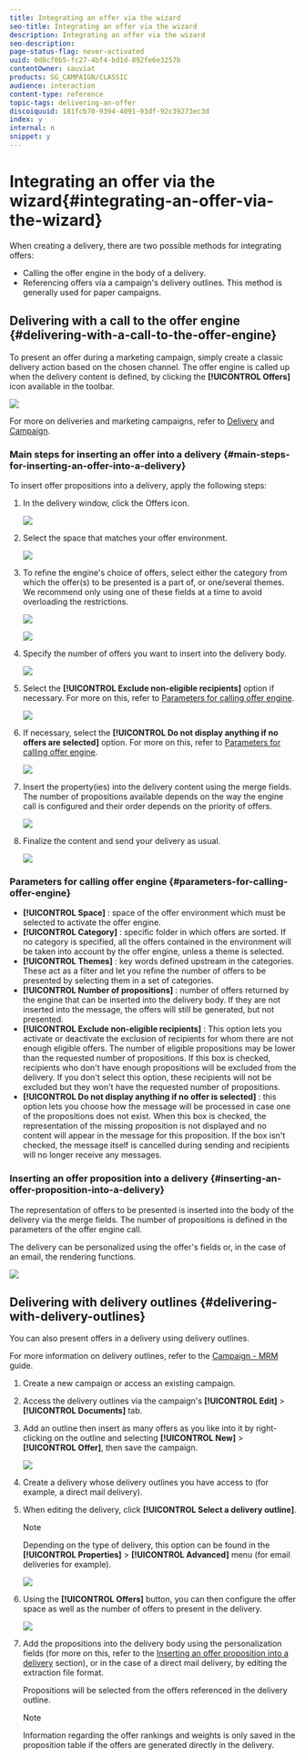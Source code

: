 ```yaml
---
title: Integrating an offer via the wizard
seo-title: Integrating an offer via the wizard
description: Integrating an offer via the wizard
seo-description: 
page-status-flag: never-activated
uuid: 0d8cf0b5-fc27-4bf4-bd1d-892fe6e3257b
contentOwner: sauviat
products: SG_CAMPAIGN/CLASSIC
audience: interaction
content-type: reference
topic-tags: delivering-an-offer
discoiquuid: 181fcb70-9394-4091-93df-92c39273ec3d
index: y
internal: n
snippet: y
---
```


# Integrating an offer via the wizard{#integrating-an-offer-via-the-wizard}

When creating a delivery, there are two possible methods for integrating offers:

* Calling the offer engine in the body of a delivery.
* Referencing offers via a campaign's delivery outlines. This method is generally used for paper campaigns.

## Delivering with a call to the offer engine {#delivering-with-a-call-to-the-offer-engine}

To present an offer during a marketing campaign, simply create a classic delivery action based on the chosen channel. The offer engine is called up when the delivery content is defined, by clicking the **[!UICONTROL Offers]** icon available in the toolbar.

![](assets/offer_delivery_009.png)

For more on deliveries and marketing campaigns, refer to [Delivery](../../delivery/using/about-direct-mail-channel.md) and [Campaign](../../campaign/using/setting-up-marketing-campaigns.md).

### Main steps for inserting an offer into a delivery {#main-steps-for-inserting-an-offer-into-a-delivery}

To insert offer propositions into a delivery, apply the following steps:

1. In the delivery window, click the Offers icon. 

   ![](assets/offer_delivery_001.png)

1. Select the space that matches your offer environment.

   ![](assets/offer_delivery_002.png)

1. To refine the engine's choice of offers, select either the category from which the offer(s) to be presented is a part of, or one/several themes. We recommend only using one of these fields at a time to avoid overloading the restrictions.

   ![](assets/offer_delivery_003.png)

   ![](assets/offer_delivery_004.png)

1. Specify the number of offers you want to insert into the delivery body.

   ![](assets/offer_delivery_005.png)

1. Select the **[!UICONTROL Exclude non-eligible recipients]** option if necessary. For more on this, refer to [Parameters for calling offer engine](../../interaction/using/integrating-an-offer-via-the-wizard.md#parameters-for-calling-offer-engine).

   ![](assets/offer_delivery_006.png)

1. If necessary, select the **[!UICONTROL Do not display anything if no offers are selected]** option. For more on this, refer to [Parameters for calling offer engine](../../interaction/using/integrating-an-offer-via-the-wizard.md#parameters-for-calling-offer-engine).

   ![](assets/offer_delivery_007.png)

1. Insert the property(ies) into the delivery content using the merge fields. The number of propositions available depends on the way the engine call is configured and their order depends on the priority of offers.

   ![](assets/offer_delivery_008.png)

1. Finalize the content and send your delivery as usual.

   ![](assets/offer_delivery_010.png)

### Parameters for calling offer engine {#parameters-for-calling-offer-engine}

* **[!UICONTROL Space]** : space of the offer environment which must be selected to activate the offer engine.
* **[!UICONTROL Category]** : specific folder in which offers are sorted. If no category is specified, all the offers contained in the environment will be taken into account by the offer engine, unless a theme is selected. 
* **[!UICONTROL Themes]** : key words defined upstream in the categories. These act as a filter and let you refine the number of offers to be presented by selecting them in a set of categories. 
* **[!UICONTROL Number of propositions]** : number of offers returned by the engine that can be inserted into the delivery body. If they are not inserted into the message, the offers will still be generated, but not presented.
* **[!UICONTROL Exclude non-eligible recipients]** : This option lets you activate or deactivate the exclusion of recipients for whom there are not enough eligible offers. The number of eligible propositions may be lower than the requested number of propositions. If this box is checked, recipients who don't have enough propositions will be excluded from the delivery. If you don't select this option, these recipients will not be excluded but they won't have the requested number of propositions.
* **[!UICONTROL Do not display anything if no offer is selected]** : this option lets you choose how the message will be processed in case one of the propositions does not exist. When this box is checked, the representation of the missing proposition is not displayed and no content will appear in the message for this proposition. If the box isn't checked, the message itself is cancelled during sending and recipients will no longer receive any messages.

### Inserting an offer proposition into a delivery {#inserting-an-offer-proposition-into-a-delivery}

The representation of offers to be presented is inserted into the body of the delivery via the merge fields. The number of propositions is defined in the parameters of the offer engine call.

The delivery can be personalized using the offer's fields or, in the case of an email, the rendering functions.

![](assets/offer_delivery_011.png)

## Delivering with delivery outlines {#delivering-with-delivery-outlines}

You can also present offers in a delivery using delivery outlines.

For more information on delivery outlines, refer to the [Campaign - MRM](../../campaign/using/marketing-campaign-deliveries.md#associating-and-structuring-resources-linked-via-a-delivery-outline) guide.

1. Create a new campaign or access an existing campaign.
1. Access the delivery outlines via the campaign's **[!UICONTROL Edit]** > **[!UICONTROL Documents]** tab.
1. Add an outline then insert as many offers as you like into it by right-clicking on the outline and selecting **[!UICONTROL New]** > **[!UICONTROL Offer]**, then save the campaign.

   ![](assets/int_compo_offre1.png)

1. Create a delivery whose delivery outlines you have access to (for example, a direct mail delivery).
1. When editing the delivery, click **[!UICONTROL Select a delivery outline]**.

   >[!NOTE]
   >
   >Depending on the type of delivery, this option can be found in the **[!UICONTROL Properties]** > **[!UICONTROL Advanced]** menu (for email deliveries for example).

   ![](assets/int_compo_offre2.png)

1. Using the **[!UICONTROL Offers]** button, you can then configure the offer space as well as the number of offers to present in the delivery.

   ![](assets/int_compo_offre3.png)

1. Add the propositions into the delivery body using the personalization fields (for more on this, refer to the [Inserting an offer proposition into a delivery](../../interaction/using/integrating-an-offer-via-the-wizard.md#inserting-an-offer-proposition-into-a-delivery) section), or in the case of a direct mail delivery, by editing the extraction file format.

   Propositions will be selected from the offers referenced in the delivery outline.

   >[!NOTE]
   >
   >Information regarding the offer rankings and weights is only saved in the proposition table if the offers are generated directly in the delivery.

